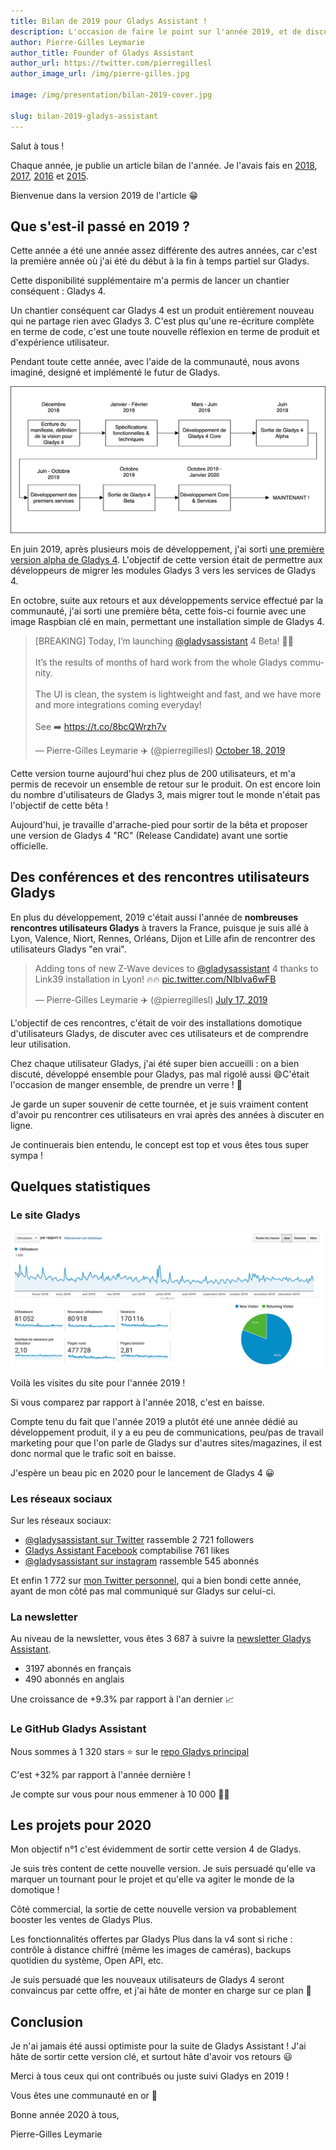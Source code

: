 ```yaml
---
title: Bilan de 2019 pour Gladys Assistant !
description: L'occasion de faire le point sur l'année 2019, et de discuter des projets pour 2020.
author: Pierre-Gilles Leymarie
author_title: Founder of Gladys Assistant
author_url: https://twitter.com/pierregillesl
author_image_url: /img/pierre-gilles.jpg

image: /img/presentation/bilan-2019-cover.jpg

slug: bilan-2019-gladys-assistant
---
```


Salut à tous !

Chaque année, je publie un article bilan de l'année. Je l'avais fais en [2018](/fr/blog/bilan-2018-pour-gladys-assistant), [2017](/fr/blog/bilan-gladys-2017), [2016](/fr/blog/bilan-annee-2016) et [2015](/fr/blog/bilan-2015-et-projets-pour-2016).

Bienvenue dans la version 2019 de l'article 😁

<!--truncate-->

## Que s'est-il passé en 2019 ?

Cette année a été une année assez différente des autres années, car c'est la première année où j'ai été du début à la fin à temps partiel sur Gladys.

Cette disponibilité supplémentaire m'a permis de lancer un chantier conséquent : Gladys 4.

Un chantier conséquent car Gladys 4 est un produit entièrement nouveau qui ne partage rien avec Gladys 3. C'est plus qu'une re-écriture complète en terme de code, c'est une toute nouvelle réflexion en terme de produit et d'expérience utilisateur.

Pendant toute cette année, avec l'aide de la communauté, nous avons imaginé, designé et implémenté le futur de Gladys.

![Programme de 2019](../static/img/articles/fr/bilan-2019/2019-schedule.png)

En juin 2019, après plusieurs mois de développement, j'ai sorti [une première version alpha de Gladys 4](/fr/blog/premiere-alpha-gladys-4). L'objectif de cette version était de permettre aux développeurs de migrer les modules Gladys 3 vers les services de Gladys 4.

En octobre, suite aux retours et aux développements service effectué par la communauté, j'ai sorti une première bêta, cette fois-ci fournie avec une image Raspbian clé en main, permettant une installation simple de Gladys 4.

<blockquote class="twitter-tweet"><p lang="en" dir="ltr">[BREAKING] Today, I’m launching <a href="https://twitter.com/gladysassistant?ref_src=twsrc%5Etfw">@gladysassistant</a> 4 Beta! 🚀🚀<br/><br/>It’s the results of months of hard work from the whole Gladys community.<br/><br/>The UI is clean, the system is lightweight and fast, and we have more and more integrations coming everyday!<br/><br/>See ➡️ <a href="https://t.co/8bcQWrzh7v">https://t.co/8bcQWrzh7v</a></p>&mdash; Pierre-Gilles Leymarie ✈️ (@pierregillesl) <a href="https://twitter.com/pierregillesl/status/1185254263309635585?ref_src=twsrc%5Etfw">October 18, 2019</a></blockquote> <script async src="https://platform.twitter.com/widgets.js" charset="utf-8"></script>

Cette version tourne aujourd'hui chez plus de 200 utilisateurs, et m'a permis de recevoir un ensemble de retour sur le produit. On est encore loin du nombre d'utilisateurs de Gladys 3, mais migrer tout le monde n'était pas l'objectif de cette bêta !

Aujourd'hui, je travaille d'arrache-pied pour sortir de la bêta et proposer une version de Gladys 4 "RC" (Release Candidate) avant une sortie officielle.

## Des conférences et des rencontres utilisateurs Gladys

En plus du développement, 2019 c'était aussi l'année de **nombreuses rencontres utilisateurs Gladys** à travers la France, puisque je suis allé à Lyon, Valence, Niort, Rennes, Orléans, Dijon et Lille afin de rencontrer des utilisateurs Gladys "en vrai".

<blockquote class="twitter-tweet"><p lang="en" dir="ltr">Adding tons of new Z-Wave devices to <a href="https://twitter.com/gladysassistant?ref_src=twsrc%5Etfw">@gladysassistant</a> 4 thanks to Link39 installation in Lyon! 🔥🔥 <a href="https://t.co/Nlblva6wFB">pic.twitter.com/Nlblva6wFB</a></p>&mdash; Pierre-Gilles Leymarie ✈️ (@pierregillesl) <a href="https://twitter.com/pierregillesl/status/1151594985717948416?ref_src=twsrc%5Etfw">July 17, 2019</a></blockquote> <script async src="https://platform.twitter.com/widgets.js" charset="utf-8"></script>

L'objectif de ces rencontres, c'était de voir des installations domotique d'utilisateurs Gladys, de discuter avec ces utilisateurs et de comprendre leur utilisation.

Chez chaque utilisateur Gladys, j'ai été super bien accueilli : on a bien discuté, développé ensemble pour Gladys, pas mal rigolé aussi 😄C'était l'occasion de manger ensemble, de prendre un verre ! 🍻

Je garde un super souvenir de cette tournée, et je suis vraiment content d'avoir pu rencontrer ces utilisateurs en vrai après des années à discuter en ligne.

Je continuerais bien entendu, le concept est top et vous êtes tous super sympa !

## Quelques statistiques

### Le site Gladys

![Trafic sur le site 2019](../static/img/articles/fr/bilan-2019/traffic.jpg)

Voilà les visites du site pour l'année 2019 !

Si vous comparez par rapport à l'année 2018, c'est en baisse.

Compte tenu du fait que l'année 2019 a plutôt été une année dédié au développement produit, il y a eu peu de communications, peu/pas de travail marketing pour que l'on parle de Gladys sur d'autres sites/magazines, il est donc normal que le trafic soit en baisse.

J'espère un beau pic en 2020 pour le lancement de Gladys 4 😀

### Les réseaux sociaux

Sur les réseaux sociaux:

- [@gladysassistant sur Twitter](https://twitter.com/gladysassistant) rassemble 2 721 followers
- [Gladys Assistant Facebook](https://www.facebook.com/gladysassistant) comptabilise 761 likes
- [@gladysassistant sur instagram](https://www.instagram.com/gladysassistant) rassemble 545 abonnés

Et enfin 1 772 sur [mon Twitter personnel](https://twitter.com/pierregillesl), qui a bien bondi cette année, ayant de mon côté pas mal communiqué sur Gladys sur celui-ci.

### La newsletter

Au niveau de la newsletter, vous êtes 3 687 à suivre la [newsletter Gladys Assistant](https://email-list.gladysassistant.com/subscription/1mXJoEWEl).

- 3197 abonnés en français
- 490 abonnés en anglais

Une croissance de +9.3% par rapport à l'an dernier 📈

### Le GitHub Gladys Assistant

Nous sommes à 1 320 stars ⭐ sur le [repo Gladys principal](https://github.com/GladysAssistant/Gladys)

C'est +32% par rapport à l'année dernière !

Je compte sur vous pour nous emmener à 10 000 🚀🚀

## Les projets pour 2020

Mon objectif n°1 c'est évidemment de sortir cette version 4 de Gladys.

Je suis très content de cette nouvelle version. Je suis persuadé qu'elle va marquer un tournant pour le projet et qu'elle va agiter le monde de la domotique !

Côté commercial, la sortie de cette nouvelle version va probablement booster les ventes de Gladys Plus.

Les fonctionnalités offertes par Gladys Plus dans la v4 sont si riche : contrôle à distance chiffré (même les images de caméras), backups quotidien du système, Open API, etc.

Je suis persuadé que les nouveaux utilisateurs de Gladys 4 seront convaincus par cette offre, et j'ai hâte de monter en charge sur ce plan 🙂

## Conclusion

Je n'ai jamais été aussi optimiste pour la suite de Gladys Assistant ! J'ai hâte de sortir cette version clé, et surtout hâte d'avoir vos retours 😃

Merci à tous ceux qui ont contribués ou juste suivi Gladys en 2019 !

Vous êtes une communauté en or 🏅

Bonne année 2020 à tous,

Pierre-Gilles Leymarie
